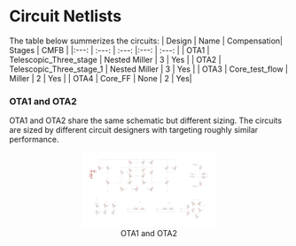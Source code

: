 # Circuit Netlists #
The table below summerizes the circuits:
| Design  | Name | Compensation| Stages | CMFB | 
|:---: | :---: | :---: |:---: | :---: |
| OTA1  | Telescopic_Three_stage  | Nested Miller | 3 | Yes |
| OTA2  | Telescopic_Three_stage_1  | Nested Miller | 3 | Yes |
| OTA3 | Core_test_flow | Miller | 2 | Yes |
| OTA4 | Core_FF | None | 2 | Yes|
### OTA1 and OTA2 ###
OTA1 and OTA2 share the same schematic but different sizing. The circuits are sized by different circuit designers with targeting roughly similar performance.
<figure align="center">
  <img src="./../../images/Telescopic_Three_stage.jpg" width="240" alt>
  <figcaption>OTA1 and OTA2</figcaption>
</figure>
